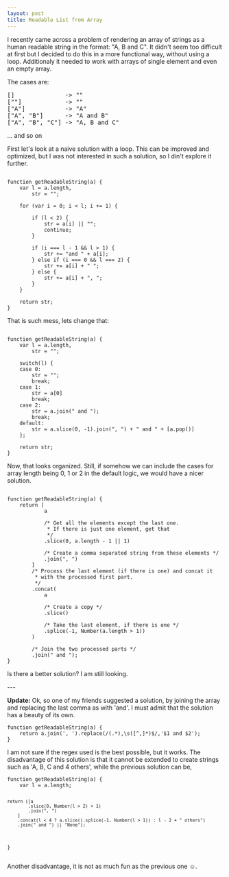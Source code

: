 ```yaml
---
layout: post
title: Readable List from Array
---
```

<p>I recently came across a problem of rendering an array of strings as a human readable string in the format: "A, B and C". It didn't seem too difficult at first but I decided to do this in a more functional way, without using a loop. Additionaly it needed to work with arrays of single element and even an empty array.</p>

<p>
The cases are:
</p>

<pre>
[]              -> ""
[""]            -> ""
["A"]           -> "A"
["A", "B"]      -> "A and B"
["A", "B", "C"] -> "A, B and C"
</pre>

<p>
... and so on
</p>

<p>
First let's look at a naive solution with a loop. This can be improved and optimized, but I was not interested in such a solution, so I din't explore it further.
</p>

<pre><code>
function getReadableString(a) {
    var l = a.length,
        str = "";

    for (var i = 0; i < l; i += 1) {

        if (l < 2) {
            str = a[i] || "";
            continue;
        }

        if (i === l - 1 && l > 1) {
            str += "and " + a[i];
        } else if (i === 0 && l === 2) {
            str += a[i] + " ";
        } else {
            str += a[i] + ", ";
        }
    }

    return str;
}
</code></pre>

<p>
That is such mess, lets change that:
</p>

<pre><code>
function getReadableString(a) {
    var l = a.length,
        str = "";

    switch(l) {
    case 0:
        str = "";
        break;
    case 1:
        str = a[0]
        break;
    case 2:
        str = a.join(" and ");
        break;
    default:
        str = a.slice(0, -1).join(", ") + " and " + [a.pop()]
    };

    return str;
}
</code></pre>

<p>
Now, that looks organized. Still, if somehow we can include the cases for array length being 0, 1 or 2 in the default logic, we would have a nicer solution.
<p>

<pre><code>
function getReadableString(a) {
    return [
            a
            
            /* Get all the elements except the last one.
             * If there is just one element, get that
             */
            .slice(0, a.length - 1 || 1)
            
            /* Create a comma separated string from these elements */
            .join(", ")
        ]
        /* Process the last element (if there is one) and concat it
         * with the processed first part.
         */
        .concat(
            a

            /* Create a copy */
            .slice()

            /* Take the last element, if there is one */
            .splice(-1, Number(a.length > 1))
        )

        /* Join the two processed parts */
        .join(" and ");
}
</code></pre>

<p>
Is there a better solution? I am still looking.
</p>
---
<p>
<strong>Update:</strong> Ok, so one of my friends suggested a solution, by joining the array and replacing the last comma as with 'and'. I must admit that the solution has a beauty of its own.
<pre><code>function getReadableString(a) {
    return a.join(', ').replace(/(.*),\s([^,]*)$/,'$1 and $2');
}
</code></pre>
I am not sure if the regex used is the best possible, but it works. The disadvantage of this solution is that it cannot be extended to create strings such as 'A, B, C and 4 others', while the previous solution can be,
<pre><code>function getReadableString(a) {
    var l = a.length;

    return ([a
            .slice(0, Number(l > 2) + 1)
            .join(", ")
        ]
        .concat(l < 4 ? a.slice().splice(-1, Number(l > 1)) : l - 2 + " others")
        .join(" and ") || "None");
}
</code></pre>
Another disadvantage, it is not as much fun as the previous one ☺.
</p>
